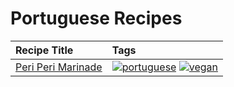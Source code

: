 # Portuguese Recipes 

|Recipe Title|Tags
|:---|:---|
|[Peri Peri Marinade](../recipes/periperimarinade.md)|<a href="tags/portuguese.html"><img src="https://img.shields.io/badge/tag-portuguese-28ab17" alt="portuguese" /></a> <a href="tags/vegan.html"><img src="https://img.shields.io/badge/tag-vegan-6f4790" alt="vegan" /></a>|
